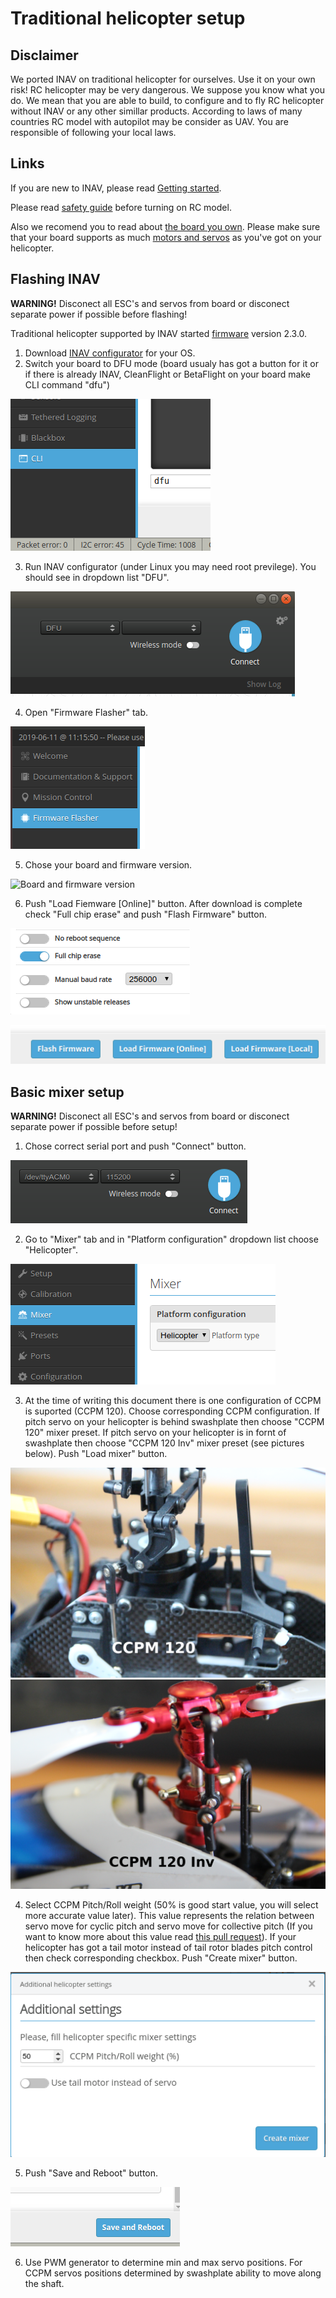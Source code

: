 # Traditional helicopter setup

## Disclaimer
We ported INAV on traditional helicopter for ourselves. Use it on your own risk! RC helicopter may be very dangerous. We suppose you know what you do. We mean that you are able to build, to configure and to fly RC helicopter without INAV or any other simillar products. According to laws of many countries RC model with autopilot may be consider as UAV. You are responsible of following your local laws.

## Links
If you are new to INAV, please read [Getting started](Getting%20Started.md).

Please read [safety guide](Safety.md) before turning on RC model.

Also we recomend you to read about [the board you own](Boards.md).
Please make sure that your board supports as much [motors and servos](ESC%20and%20servo%20outputs.md) as you've got on your helicopter.

## Flashing INAV
**WARNING!** Disconect all ESC's and servos from board or disconect separate power if possible before flashing!

Traditional helicopter supported by INAV started [firmware](https://github.com/iNavFlight/inav/releases) version 2.3.0.
1. Download [INAV configurator](https://github.com/iNavFlight/inav-configurator) for your OS.
2. Switch your board to DFU mode (board usualy has got a button for it or if there is already INAV, CleanFlight or BetaFlight on your board make CLI command "dfu")

![CLI DFU](assets/images/heli_setup/cli_dfu.png)

3. Run INAV configurator (under Linux you may need root previlege). You should see in dropdown list "DFU".

![DFU](assets/images/heli_setup/dfu.png)

4. Open "Firmware Flasher" tab.

![Firmware Flasher](assets/images/heli_setup/firmware_flasher.png)

5. Chose your board and firmware version.

![Board and firmware version](assets/images/heli_setup/board_firmware.png)

6. Push "Load Fiemware [Online]" button. After download is complete check "Full chip erase" and push "Flash Firmware" button.

![Checkboxes](assets/images/heli_setup/erase_chip.png)

![Firmware buttons](assets/images/heli_setup/buttons_firmware.png)

## Basic mixer setup
**WARNING!** Disconect all ESC's and servos from board or disconect separate power if possible before setup!

1. Chose correct serial port and push "Connect" button.

![COM port](assets/images/heli_setup/com.png)

2. Go to "Mixer" tab and in "Platform configuration" dropdown list choose "Helicopter".

![Mixer helicopter](assets/images/heli_setup/mixer_heli.png)

3. At the time of writing this document there is one configuration of CCPM is suported (CCPM 120). Choose corresponding CCPM configuration. If pitch servo on your helicopter is behind swashplate then choose "CCPM 120" mixer preset. If pitch servo on your helicopter is in fornt of swashplate then choose "CCPM 120 Inv" mixer preset (see pictures below). Push "Load mixer" button.

![CCPM 120](assets/images/heli_setup/ccpm120.png)
![CCPM 120 Inv](assets/images/heli_setup/ccpm120_inv.png)

4. Select CCPM Pitch/Roll weight (50% is good start value, you will select more accurate value later). This value represents the relation between servo move for cyclic pitch and servo move for collective pitch (If you want to know more about this value read [this pull request](https://github.com/iNavFlight/inav/pull/4701)). If your helicopter has got a tail motor instead of tail rotor blades pitch control then check corresponding checkbox. Push "Create mixer" button.

![Additional settings](assets/images/heli_setup/additional_settings.png)

5. Push "Save and Reboot" button.

![Save and reboot](assets/images/heli_setup/save_reboot.png)

6. Use PWM generator to determine min and max servo positions. For CCPM servos positions determined by swashplate ability to move along the shaft.
